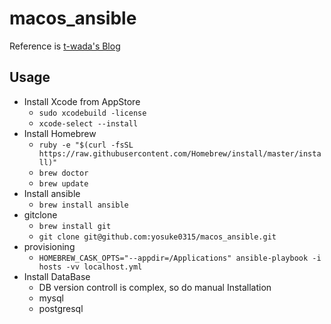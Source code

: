 # macos_ansible

Reference is [t-wada's Blog](http://t-wada.hatenablog.jp/entry/mac-provisioning-by-ansible)

## Usage

- Install Xcode from AppStore
  - ```sudo xcodebuild -license```
  - ```xcode-select --install```
- Install Homebrew
  - ```ruby -e "$(curl -fsSL https://raw.githubusercontent.com/Homebrew/install/master/install)"```
  - ```brew doctor```
  - ```brew update```
- Install ansible
  - ```brew install ansible```
- gitclone
  - ```brew install git```
  - ```git clone git@github.com:yosuke0315/macos_ansible.git```
- provisioning
  - ```HOMEBREW_CASK_OPTS="--appdir=/Applications" ansible-playbook -i hosts -vv localhost.yml```
- Install DataBase
  - DB version controll is complex, so do manual Installation
  - mysql
  - postgresql
